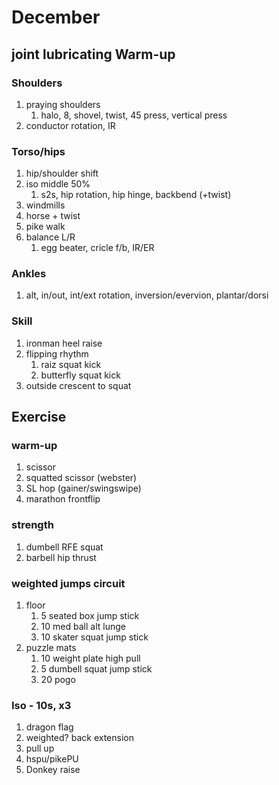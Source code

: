 # December

## joint lubricating Warm-up

<!--
[athleanx shoulder warmup](https://www.youtube.com/watch?v=IlqmuM9FPUU)
-->

### Shoulders

1. praying shoulders
   1. halo, 8, shovel, twist, 45 press, vertical press
1. conductor rotation, IR

### Torso/hips

1. hip/shoulder shift
1. iso middle 50%
   1. s2s, hip rotation, hip hinge, backbend (+twist)
1. windmills
1. horse + twist
1. pike walk
1. balance L/R
   1. egg beater, cricle f/b, IR/ER

### Ankles

1. alt, in/out, int/ext rotation, inversion/evervion, plantar/dorsi

### Skill

1. ironman heel raise
1. flipping rhythm
   1. raiz squat kick
   1. butterfly squat kick
1. outside crescent to squat

## Exercise

### warm-up

1. scissor
1. squatted scissor (webster)
1. SL hop (gainer/swingswipe)
1. marathon frontflip

### strength

1. dumbell RFE squat
1. barbell hip thrust

### weighted jumps circuit

1. floor
   1. 5 seated box jump stick
   1. 10 med ball alt lunge
   1. 10 skater squat jump stick
1. puzzle mats
   1. 10 weight plate high pull
   1. 5 dumbell squat jump stick
   1. 20 pogo

### Iso - 10s, x3

1. dragon flag
1. weighted? back extension
1. pull up
1. hspu/pikePU
1. Donkey raise
